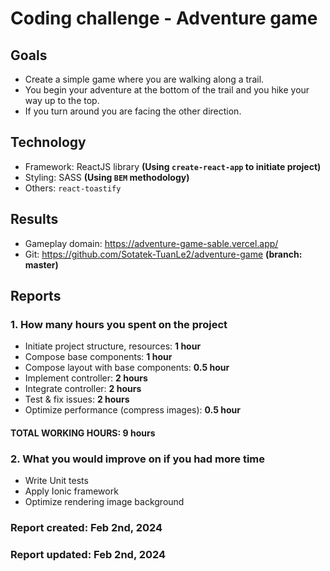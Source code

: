 # Coding challenge - Adventure game

## Goals
- Create a simple game where you are walking along a trail.
- You begin your adventure at the  bottom of the trail and you hike your way up to the top.
- If you turn around you are facing the other direction.

## Technology
- Framework: ReactJS library **(Using `create-react-app` to initiate project)**
- Styling: SASS **(Using `BEM` methodology)**
- Others: `react-toastify`

## Results
- Gameplay domain: https://adventure-game-sable.vercel.app/
- Git: https://github.com/Sotatek-TuanLe2/adventure-game **(branch: master)**

## Reports

### 1. How many hours you spent on the project
- Initiate project structure, resources: **1 hour**
- Compose base components: **1 hour**
- Compose layout with base components: **0.5 hour**
- Implement controller: **2 hours**
- Integrate controller: **2 hours**
- Test & fix issues: **2 hours**
- Optimize performance (compress images): **0.5 hour**

#### TOTAL WORKING HOURS: 9 hours

### 2. What you would improve on if you had more time
- Write Unit tests
- Apply Ionic framework
- Optimize rendering image background

### Report created: Feb 2nd, 2024
### Report updated: Feb 2nd, 2024
